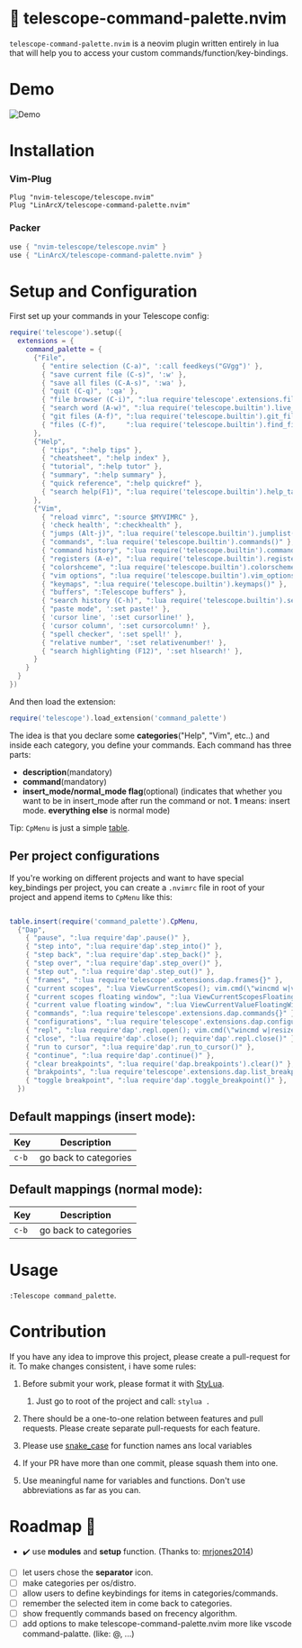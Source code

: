 # :telescope: telescope-command-palette.nvim

`telescope-command-palette.nvim` is a neovim plugin written entirely in lua that will help you to access your custom commands/function/key-bindings.

# Demo

![Demo](https://user-images.githubusercontent.com/10884422/148601223-5ade5806-9935-4ff7-888c-d00b41178a96.gif)


# Installation

### Vim-Plug

```viml
Plug "nvim-telescope/telescope.nvim"
Plug "LinArcX/telescope-command-palette.nvim"
```

### Packer

```lua
use { "nvim-telescope/telescope.nvim" }
use { "LinArcX/telescope-command-palette.nvim" }
```

# Setup and Configuration

First set up your commands in your Telescope config:

```lua
require('telescope').setup({
  extensions = {
    command_palette = {
      {"File",
        { "entire selection (C-a)", ':call feedkeys("GVgg")' },
        { "save current file (C-s)", ':w' },
        { "save all files (C-A-s)", ':wa' },
        { "quit (C-q)", ':qa' },
        { "file browser (C-i)", ":lua require'telescope'.extensions.file_browser.file_browser()", 1 },
        { "search word (A-w)", ":lua require('telescope.builtin').live_grep()", 1 },
        { "git files (A-f)", ":lua require('telescope.builtin').git_files()", 1 },
        { "files (C-f)",     ":lua require('telescope.builtin').find_files()", 1 },
      },
      {"Help",
        { "tips", ":help tips" },
        { "cheatsheet", ":help index" },
        { "tutorial", ":help tutor" },
        { "summary", ":help summary" },
        { "quick reference", ":help quickref" },
        { "search help(F1)", ":lua require('telescope.builtin').help_tags()", 1 },
      },
      {"Vim",
        { "reload vimrc", ":source $MYVIMRC" },
        { 'check health', ":checkhealth" },
        { "jumps (Alt-j)", ":lua require('telescope.builtin').jumplist()" },
        { "commands", ":lua require('telescope.builtin').commands()" },
        { "command history", ":lua require('telescope.builtin').command_history()" },
        { "registers (A-e)", ":lua require('telescope.builtin').registers()" },
        { "colorshceme", ":lua require('telescope.builtin').colorscheme()", 1 },
        { "vim options", ":lua require('telescope.builtin').vim_options()" },
        { "keymaps", ":lua require('telescope.builtin').keymaps()" },
        { "buffers", ":Telescope buffers" },
        { "search history (C-h)", ":lua require('telescope.builtin').search_history()" },
        { "paste mode", ':set paste!' },
        { 'cursor line', ':set cursorline!' },
        { 'cursor column', ':set cursorcolumn!' },
        { "spell checker", ':set spell!' },
        { "relative number", ':set relativenumber!' },
        { "search highlighting (F12)", ':set hlsearch!' },
      }
    }
  }
})
```

And then load the extension:

```lua
require('telescope').load_extension('command_palette')
```

The idea is that you declare some **categories**("Help", "Vim", etc..) and inside each category, you define your commands.
Each command has three parts:
- __description__(mandatory)
- __command__(mandatory)
- __insert_mode/normal_mode flag__(optional) (indicates that whether you want to be in insert_mode after run the command or not. **1** means: insert mode. **everything else** is normal mode)

Tip: `CpMenu` is just a simple [table](https://www.lua.org/pil/2.5.html).

## Per project configurations

If you're working on different projects and want to have special key_bindings per project, you can create a `.nvimrc` file in root of your project and append items to `CpMenu` like this:

```lua

table.insert(require('command_palette').CpMenu,
  {"Dap",
    { "pause", ":lua require'dap'.pause()" },
    { "step into", ":lua require'dap'.step_into()" },
    { "step back", ":lua require'dap'.step_back()" },
    { "step over", ":lua require'dap'.step_over()" },
    { "step out", ":lua require'dap'.step_out()" },
    { "frames", ":lua require'telescope'.extensions.dap.frames{}" },
    { "current scopes", ":lua ViewCurrentScopes(); vim.cmd(\"wincmd w|vertical resize 40\")" },
    { "current scopes floating window", ":lua ViewCurrentScopesFloatingWindow()" },
    { "current value floating window", ":lua ViewCurrentValueFloatingWindow()" },
    { "commands", ":lua require'telescope'.extensions.dap.commands{}" },
    { "configurations", ":lua require'telescope'.extensions.dap.configurations{}" },
    { "repl", ":lua require'dap'.repl.open(); vim.cmd(\"wincmd w|resize 12\")" },
    { "close", ":lua require'dap'.close(); require'dap'.repl.close()" },
    { "run to cursor", ":lua require'dap'.run_to_cursor()" },
    { "continue", ":lua require'dap'.continue()" },
    { "clear breakpoints", ":lua require('dap.breakpoints').clear()" },
    { "brakpoints", ":lua require'telescope'.extensions.dap.list_breakpoints{}" },
    { "toggle breakpoint", ":lua require'dap'.toggle_breakpoint()" },
  })

```

## Default mappings (insert mode):

| Key   | Description                                                   |
| ---   | ------------------------------------------------------------- |
| `c-b` | go back to categories                                         |

## Default mappings (normal mode):

| Key   | Description                                                   |
| ---   | ------------------------------------------------------------- |
| `c-b` | go back to categories                                         |

# Usage
`:Telescope command_palette`.


# Contribution
If you have any idea to improve this project, please create a pull-request for it. To make changes consistent, i have some rules:
1. Before submit your work, please format it with [StyLua](https://github.com/JohnnyMorganz/StyLua).
    1. Just go to root of the project and call: `stylua .`

2. There should be a one-to-one relation between features and pull requests. Please create separate pull-requests for each feature.
3. Please use [snake_case](https://en.wikipedia.org/wiki/Snake_case) for function names ans local variables
4. If your PR have more than one commit, please squash them into one.
5. Use meaningful name for variables and functions. Don't use abbreviations as far as you can.


# Roadmap :blue_car:
- :heavy_check_mark: use __modules__ and __setup__ function. (Thanks to: [mrjones2014](https://github.com/mrjones2014))
- [ ] let users chose the __separator__ icon.
- [ ] make categories per os/distro.
- [ ] allow users to define keybindings for items in categories/commands.
- [ ] remember the selected item in come back to categories.
- [ ] show frequently commands based on frecency algorithm.
- [ ] add options to make telescope-command-palette.nvim more like vscode command-palatte. (like: @, ...)
